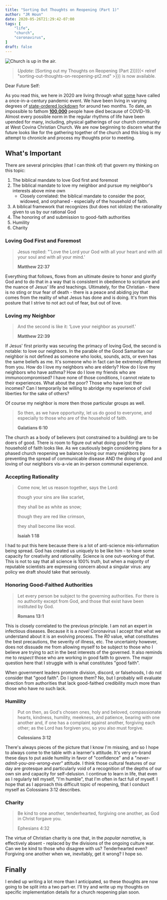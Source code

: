 ```yaml
---
title: "Sorting Out Thoughts on Reopening (Part 1)"
author: "JR Houn"
date: 2020-05-26T21:29:42-07:00
tags: [
    "life",
    "church",
    "coronavirus",
]
draft: false
---
```


![Church is up in the air.](/img/akira-hojo-church-air.jpg)

> *Update*: [Sorting out my Thoughts on Reopening (Part 2)]({{< relref "sorting-out-thoughts-on-reopening-pt2.md" >}}) is now available.

Dear Future Self:

As you read this, we here in 2020 are living through what [some](https://www.nejm.org/doi/full/10.1056/NEJMp2003762) have called a once-in-a-century pandemic event. We have been living in varying degrees of [state-ordered lockdown](https://www.politico.com/states/california/story/2020/03/19/newsom-orders-all-40m-californians-to-stay-home-in-nations-strictest-state-lockdown-1268248) for around two months. To date, an impossible to fathom [**100,000**](https://www.nytimes.com/interactive/2020/05/24/us/us-coronavirus-deaths-100000.html) people have died because of COVID-19. Almost every possible norm in the regular rhythms of life have been upended for many, including, physical gatherings of our church community at West Covina Christian Church. We are now beginning to discern what the future looks like for the gathering together of the church and this blog is my attempt to chronicle and process my thoughts prior to meeting.

## What's Important

There are several principles (that I can think of) that govern my thinking on this topic:

1. The biblical mandate to love God first and foremost
1. The biblical mandate to love my neighbor and pursue my neighbor's interests above mine own
    * Closely correlated: the biblical mandate to consider the poor, widowed, and orphaned - especially of the household of faith.
1. A biblical framework that recognizes (but does not idolize) the rationality given to us by our rational God
1. The honoring of and submission to good-faith authorities
1. Humility
1. Charity

### Loving God First and Foremost

>Jesus replied: "'Love the Lord your God with all your heart and with all your soul and with all your mind.'
>
>**Matthew 22:37**

Everything that follows, flows from an ultimate desire to honor and glorify God and to do that in a way that is consistent in obedience to scripture and the nuance of Jesus' life and teachings. Ultimately, for the Christian - there is no sting or _true_ fear of death - there is a peace and abiding joy that comes from the reality of what Jesus has done and is doing. It's from this posture that I strive to not act out of fear, but out of love.

### Loving my Neighbor

>And the second is like it: ‘Love your neighbor as yourself.'
>
>**Matthew 22:39**

If Jesus' first priority was securing the primacy of loving God, the second is notable: to love our neighbors. In the parable of the Good Samaritan our neighbor is not defined as someone who looks, sounds, acts, or even has the same beliefs as me. It's someone who in fact can be extremely different from you. How do I love my neighbors who are elderly? How do I love my neighbors who have asthma? How do I love my friends who are immunocompromised? I have none of those conditions, I cannot relate to their experiences. What about the poor? Those who have lost their incomes? Can I temporarily be willing to abridge my experience of civil liberties for the sake of others?

Of course my neighbor is more then those particular groups as well.

>So then, as we have opportunity, let us do good to everyone, and especially to those who are of the household of faith.
>
>**Galatians 6:10**

The church as a body of believers (not constrained to a building) are to be doers of good. There is room to figure out what doing good for the household of faith looks like. As we cautiously begin considering plans for a phased church reopening we balance loving our many neighbors by preventing the spread of communicable disease AND the doing of good and loving of our neighbors vis-a-vie an in-person communal experience.

### Accepting Rationality

>Come now, let us reason together, says the Lord:
>
>though your sins are like scarlet,
>
>they shall be as white as snow;
>
>though they are red like crimson,
>
>they shall become like wool.
>
>**Isaiah 1:18**

I had to put this here because there is a lot of anti-science mis-information being spread. God has created us uniquely to be like him - to have some capacity for creativity and rationality. Science is one out-working of that. This is not to say that all science is 100% truth, but when a majority of reputable scientists are expressing concern about a singular virus: any policy we draft should take that seriously.

### Honoring Good-Faithed Authorities

>Let every person be subject to the governing authorities. For there is no authority except from God, and those that exist have been instituted by God.
>
>**Romans 13:1**

This is closely correlated to the previous principle. I am not an expert in infectious diseases. Because it is a _novel_ Coronavirus I accept that what we understand about it is an evolving process. The _R0_ value, what constitutes the best precautions, the severity of illness, etc. The uncertainty however, does not dissuade me from allowing myself to be subject to those who I believe are trying to act in the best interests of the governed. It also reminds me to _respect_ those who are working in good faith to govern. The major question here that I struggle with is what constitutes "good faith".

When government leaders promote division, discord, or falsehoods, I do not consider that "good faith". Do I ignore them? No, but I probably will evaluate direction from authorities that lack good-faithed credibility much more than those who have no such lack.

### Humility

> Put on then, as God's chosen ones, holy and beloved, compassionate hearts, kindness, humility, meekness, and patience, bearing with one another and, if one has a complaint against another, forgiving each other; as the Lord has forgiven you, so you also must forgive.
>
>**Colossians 3:12**

There's always pieces of the picture that I know I'm missing, and so I hope to always come to the table with a learner's attitude. It's very on-brand these days to put aside humility in favor of "confidence" and a "_never-admit-you-are-wrong-ever_" attitude. I think those cultural features of our day are grotesque and particularly void of a recognition of the depths of our own sin and capacity for self-delusion. I continue to learn in life, that even as I regularly tell myself, "I'm humble", that I'm often in fact full of myself. I hope that as I approach this difficult topic of reopening, that I conduct myself as Colossians 3:12 describes.

### Charity

>Be kind to one another, tenderhearted, forgiving one another, as God in Christ forgave you.
>
> Ephesians 4:32

The virtue of Christian charity is one that, in the _popular narrative_, is effectively absent - replaced by the divisions of the ongoing culture war. Can we be kind to those who disagree with us? Tenderhearted even? Forgiving one another when we, inevitably, get it wrong? I hope so.

## Finally

I ended up writing a lot more than I anticipated, so these thoughts are now going to be split into a two part-er. I'll try and write up my thoughts on specific implementation details for a church reopening plan soon.

